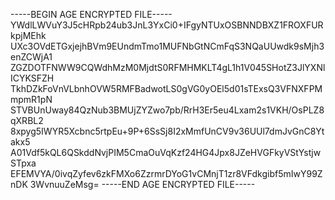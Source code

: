 -----BEGIN AGE ENCRYPTED FILE-----
YWdlLWVuY3J5cHRpb24ub3JnL3YxCi0+IFgyNTUxOSBNNDBXZ1FROXFURkpjMEhk
UXc3OVdETGxjejhBVm9EUndmTmo1MUFNbGtNCmFqS3NQaUUwdk9sMjh3enZCWjA1
ZGZDOTFNWW9CQWdhMzM0MjdtS0RFMHMKLT4gL1h1V045SHotZ3JlYXNlICYKSFZH
TkhDZkFoVnVLbnhOVW5RMFBadwotLS0gVG0yOEl5d01sTExsQ3VFNXFPMmpmR1pN
STVBUnUway84QzNub3BMUjZYZwo7pb/RrH3Er5eu4Lxam2s1VKH/OsPLZ8qXRBL2
8xpyg5IWYR5Xcbnc5rtpEu+9P+6SsSj8I2xMmfUnCV9v36UUl7dmJvGnC8Ytakx5
A01Vdf5kQL6QSkddNvjPIM5CmaOuVqKzf24HG4Jpx8JZeHVGFkyVStYstjwSTpxa
EFEMVYA/0ivqZyfev6zkFMXo6ZzrmrDYoG1vCMnjT1zr8VFdkgibf5mIwY99ZnDK
3WvnuuZeMsg=
-----END AGE ENCRYPTED FILE-----
